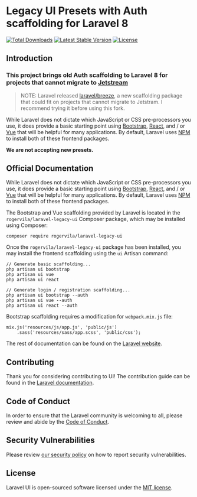 # Legacy UI Presets with Auth scaffolding for Laravel 8

<a href="https://packagist.org/packages/rogervila/laravel-legacy-ui"><img src="https://img.shields.io/packagist/dt/rogervila/laravel-legacy-ui" alt="Total Downloads"></a>
<a href="https://packagist.org/packages/rogervila/laravel-legacy-ui"><img src="https://img.shields.io/packagist/v/rogervila/laravel-legacy-ui" alt="Latest Stable Version"></a>
<a href="https://packagist.org/packages/rogervila/laravel-legacy-ui"><img src="https://img.shields.io/packagist/l/rogervila/laravel-legacy-ui" alt="License"></a>

## Introduction

### This project brings old Auth scaffolding to Laravel 8 for projects that cannot migrate to [Jetstream](https://github.com/laravel/jetstream)

> NOTE: Laravel released [laravel/breeze](https://github.com/laravel/breeze), a new scaffolding package that could fit on projects that cannot migrate to Jetstram. I recommend trying it before using this fork.

While Laravel does not dictate which JavaScript or CSS pre-processors you use, it does provide a basic starting point using [Bootstrap](https://getbootstrap.com/), [React](https://reactjs.org/), and / or [Vue](https://vuejs.org/) that will be helpful for many applications. By default, Laravel uses [NPM](https://www.npmjs.org/) to install both of these frontend packages.

**We are not accepting new presets.**

## Official Documentation

While Laravel does not dictate which JavaScript or CSS pre-processors you use, it does provide a basic starting point using [Bootstrap](https://getbootstrap.com/), [React](https://reactjs.org/), and / or [Vue](https://vuejs.org/) that will be helpful for many applications. By default, Laravel uses [NPM](https://www.npmjs.org) to install both of these frontend packages.

The Bootstrap and Vue scaffolding provided by Laravel is located in the `rogervila/laravel-legacy-ui` Composer package, which may be installed using Composer:

    composer require rogervila/laravel-legacy-ui

Once the `rogervila/laravel-legacy-ui` package has been installed, you may install the frontend scaffolding using the `ui` Artisan command:

    // Generate basic scaffolding...
    php artisan ui bootstrap
    php artisan ui vue
    php artisan ui react

    // Generate login / registration scaffolding...
    php artisan ui bootstrap --auth
    php artisan ui vue --auth
    php artisan ui react --auth

Bootstrap scaffolding requires a modification for `webpack.mix.js` file:

    mix.js('resources/js/app.js', 'public/js')
        .sass('resources/sass/app.scss', 'public/css');

The rest of documentation can be found on the [Laravel website](https://laravel.com/docs/7.x/frontend#introduction).

## Contributing

Thank you for considering contributing to UI! The contribution guide can be found in the [Laravel documentation](https://laravel.com/docs/contributions).

## Code of Conduct

In order to ensure that the Laravel community is welcoming to all, please review and abide by the [Code of Conduct](https://laravel.com/docs/contributions#code-of-conduct).

## Security Vulnerabilities

Please review [our security policy](https://github.com/rogervila/laravel-legacy-ui/security/policy) on how to report security vulnerabilities.

## License

Laravel UI is open-sourced software licensed under the [MIT license](LICENSE.md).
